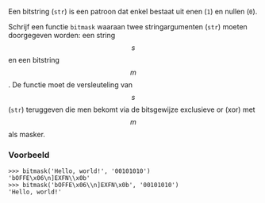 Een bitstring (`str`) is een patroon dat enkel bestaat uit enen (`1`) en nullen (`0`).

Schrijf een functie `bitmask` waaraan twee stringargumenten (`str`) moeten doorgegeven worden: een string $$s$$ en een bitstring $$m$$. De functie moet de versleuteling van $$s$$ (`str`) teruggeven die men bekomt via de bitsgewijze exclusieve or (xor) met $$m$$ als masker.

### Voorbeeld

```console?lang=python&prompt=>>>
>>> bitmask('Hello, world!', '00101010')
'bOFFE\x06\n]EXFN\\x0b'
>>> bitmask('bOFFE\x06\\n]EXFN\x0b', '00101010')
'Hello, world!'
```
